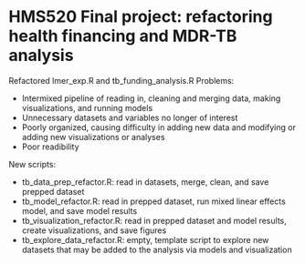 # HMS520 Final project: refactoring health financing and MDR-TB analysis 

Refactored lmer_exp.R and tb_funding_analysis.R
Problems:
- Intermixed pipeline of reading in, cleaning and merging data, making visualizations, and running models
- Unnecessary datasets and variables no longer of interest
- Poorly organized, causing difficulty in adding new data and modifying or adding new visualizations or analyses
- Poor readibility

New scripts:
- tb_data_prep_refactor.R: read in datasets, merge, clean, and save prepped dataset
- tb_model_refactor.R: read in prepped dataset, run mixed linear effects model, and save model results
- tb_visualization_refactor.R: read in prepped dataset and model results, create visualizations, and save figures
- tb_explore_data_refactor.R: empty, template script to explore new datasets that may be added to the analysis via models and visualization

